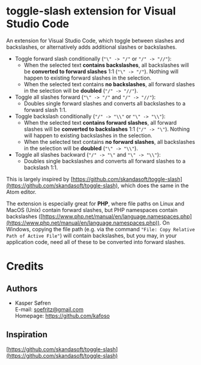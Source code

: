 # toggle-slash extension for Visual Studio Code

An extension for Visual Studio Code, which toggle between slashes and backslashes, or alternatively adds additional slashes or backslashes.

  - Toggle forward slash conditionally (`"\" -> "/"` or `"/" -> "//"`):
    - When the selected text **contains backslashes**, all backslashes will be **converted to forward slashes** 1:1 (`"\" -> "/"`). Nothing will happen to existing forward slashes in the selection.
    - When the selected text contains **no backslashes**, all forward slashes in the selection will be **doubled** (`"/" -> "//"`).
  - Toggle all slashes forward (`"\" -> "/"` and `"/" -> "//"`):
    - Doubles single forward slashes and converts all backslashes to a forward slash 1:1.
  - Toggle backslash conditionally (`"/" -> "\\"` or `"\" -> "\\"`):
    - When the selected text **contains forward slashes**, all forward slashes will be **converted to backslashes** 1:1 (`"/" -> "\"`). Nothing will happen to existing backslashes in the selection.
    - When the selected text contains **no forward slashes**, all backslashes in the selection will be **doubled** (`"\" -> "\\"`).
  - Toggle all slashes backward (`"/" -> "\"` and `"\" -> "\\"`):
    - Doubles single backslashes and converts all forward slashes to a backslash 1:1.

This is largely inspired by [https://github.com/skandasoft/toggle-slash](https://github.com/skandasoft/toggle-slash), which does the same in the Atom editor.

The extension is especially great for **PHP**, where file paths on Linux and MacOS (Unix) contain forward slashes, but PHP namespaces contain backslashes ([https://www.php.net/manual/en/language.namespaces.php](https://www.php.net/manual/en/language.namespaces.php)). On Windows, copying the file path (e.g. via the command `"File: Copy Relative Path of Active File"`) will contain backslashes, but you may, in your application code, need all of these to be converted into forward slashes.

# Credits

## Authors

  - Kasper Søfren
    <br>E-mail: soefritz@gmail.com
    <br>Homepage: https://github.com/kafoso

## Inspiration

[https://github.com/skandasoft/toggle-slash](https://github.com/skandasoft/toggle-slash)

